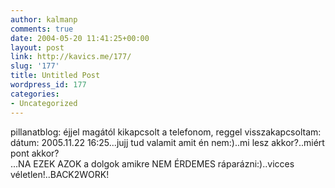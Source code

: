 ```yaml
---
author: kalmanp
comments: true
date: 2004-05-20 11:41:25+00:00
layout: post
link: http://kavics.me/177/
slug: '177'
title: Untitled Post
wordpress_id: 177
categories:
- Uncategorized
---
```


pillanatblog: éjjel magától kikapcsolt a telefonom, reggel visszakapcsoltam:  
dátum: 2005.11.22 16:25...jujj tud valamit amit én nem:)..mi lesz akkor?..miért pont akkor?  
...NA EZEK AZOK a dolgok amikre NEM ÉRDEMES ráparázni:)..vicces véletlen!..BACK2WORK!
